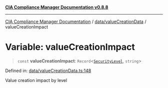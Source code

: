 [**CIA Compliance Manager Documentation v0.8.8**](../../../README.md)

***

[CIA Compliance Manager Documentation](../../../modules.md) / [data/valueCreationData](../README.md) / valueCreationImpact

# Variable: valueCreationImpact

> `const` **valueCreationImpact**: `Record`\<[`SecurityLevel`](../../../types/cia/type-aliases/SecurityLevel.md), `string`\>

Defined in: [data/valueCreationData.ts:148](https://github.com/Hack23/cia-compliance-manager/blob/283c1f3ddf6c7084b20c21176cda3bc5166ffcb9/src/data/valueCreationData.ts#L148)

Value creation impact by level

